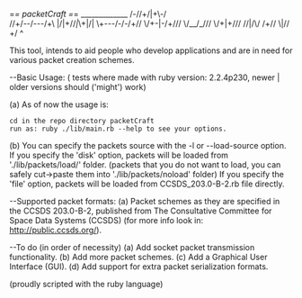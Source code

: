 =*= packetCraft =*=
    _____________
   /\-//+/|\+\\-/\
  //+\/--/-\--\/+\\
  |/\|+//_|_\\+|/\|
  \\+\-\-\-/-/-/+//
   \\/\+\-|-/+/\//
    \\/\_\_/_/\//
     \\/\+|+/\//
      \//\|/\\/
       \/\+/\/
        \\|//
         \+/
          ^

This tool, intends to aid people who develop applications and are in need for
various packet creation schemes.

--Basic Usage: ( tests where made with ruby version: 2.2.4p230,
newer | older versions should ('might') work)

(a) As of now the usage is: 
    
    cd in the repo directory packetCraft
    run as: ruby ./lib/main.rb --help to see your options.

(b) You can specify the packets source with the -l or --load-source option.
    If you specify the 'disk' option, packets will be loaded from './lib/packets/load/' folder.
    (packets that you do not want to load, you can safely cut->paste them into './lib/packets/noload' folder)
    If you specify the 'file' option, packets will be loaded from CCSDS_203.0-B-2.rb file directly.
    
--Supported packet formats:
(a) Packet schemes as they are specified in the CCSDS 203.0-B-2, published from
The Consultative Committee for Space Data Systems (CCSDS)
(for more info look in: http://public.ccsds.org/).

--To do (in order of necessity)
(a) Add socket packet transmission functionality.
(b) Add more packet schemes.
(c) Add a Graphical User Interface (GUI).
(d) Add support for extra packet serialization formats.


(proudly scripted with the ruby language)  
